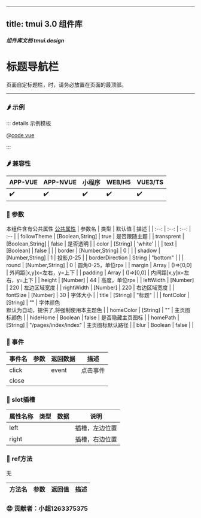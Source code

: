 <!--
 * @Autor: 小超1263375375
 * @Date: 2022-06-17 14:39:05
 * @LastEditors: 小超1263375375
 * @LastEditTime: 2022-06-18 11:14:34
 * @FilePath: \tm-vuetify-for-vue3\tmuidocs\doc\com\Navbar.md
 * @Description: 
 * 
 * Copyright (c) 2022 by 小超1263375375, All Rights Reserved. 
-->
---
title: tmui 3.0 组件库
---

<dirtoc></dirtoc>

##### 组件库文档 tmui.design

# 标题导航栏
页面自定标题栏，时，请务必放置在页面的最顶部。

---

### :hot_pepper: 示例

<webview url="https://tmui.design/h5/#/pages/daohang/navbar"></webview>

::: details 示例模板

@[code vue](pages/daohang/navbar.nvue)

:::

### :hot_pepper: 兼容性

| APP-VUE | APP-NVUE | 小程序 | WEB/H5 | VUE3/TS |
| --- | --- | --- | --- | --- |
| :heavy_check_mark: | :heavy_check_mark: | :heavy_check_mark: | :heavy_check_mark: | :heavy_check_mark: |

### :seedling: 参数
本组件含有公共属性 [公共属性](/doc/spec/组件公共样式.md)
| 参数名 | 类型 | 默认值 | 描述 |
| :--: | :--: | :--: | :-- |
| followTheme | [Boolean,String] | true | 是否跟随主题 |
| transprent | [Boolean,String] | false | 是否透明 |
| color | [String] | 'white' |  |
| text | [Boolean] | false |  |
| border | [Number,String] | 0 |  |
| shadow | [Number,String] | 1 | 投影,0-25 |
| borderDirection | String | "bottom" |  |
| round | [Number,String] | 0 | 圆角0-25，单位rpx |
| margin | Array | ()=>[0,0] | 外间距[x,y]x=左右，y=上下 |
| padding | Array | ()=>[0,0] | 内间距[x,y]x=左右，y=上下 |
| height | [Number] | 44 | 高度，单位rpx |
| leftWidth | [Number] | 220 | 左边区域宽度 |
| rightWidth | [Number] | 220 | 右边区域宽度 |
| fontSize | [Number] | 30 | 字体大小 |
| title | [String] | "标题" |  |
| fontColor | [String] | "" | 字体颜色<br>默认为自动，提供了,将强制使用本主题色 |
| homeColor | [String] | "" | 主页图标颜色 |
| hideHome | Boolean | false | 是否隐藏主页图标 |
| homePath | [String] | "/pages/index/index" | 主页图标默认路径 |
| blur | Boolean | false |  |

### :rose: 事件
| 事件名 | 参数 | 返回数据 | 描述 |
| --- | --- | --- | --- |
| click |  | event | 点击事件 |
| close |  |  |  |

### :corn: slot插槽
| 属性名称 | 类型 | 数据 | 说明 |
| --- | --- | --- | --- |
| left |  |  | 插槽，左边位置 |
| right |  |  | 插槽，右边位置 |

### :green_salad: ref方法

无

| 方法名 | 参数 | 返回值 | 描述 |
| :--: | :--: | :--: | :-- |

### :rage: 贡献者：小超1263375375



